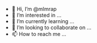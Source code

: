 - 👋 Hi, I’m @mlmrap
- 👀 I’m interested in ...
- 🌱 I’m currently learning ...
- 💞️ I’m looking to collaborate on ...
- 📫 How to reach me ...

<!---
mlmrap/mlmrap is a ✨ special ✨ repository because its `README.md` (this file) appears on your GitHub profile.
You can click the Preview link to take a look at your changes.
--->

